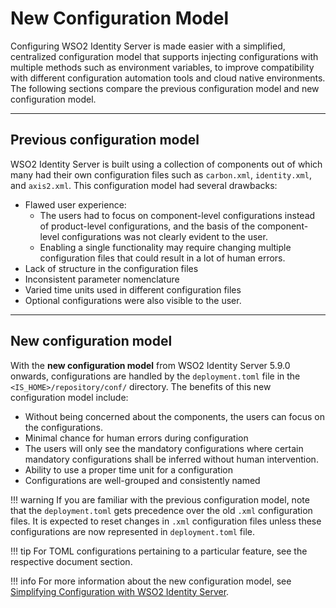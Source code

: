 # New Configuration Model

Configuring WSO2 Identity Server is made easier with a simplified, centralized configuration model that supports injecting configurations with multiple methods such as environment variables, to improve compatibility with different configuration automation tools and cloud native environments. The following sections compare the previous configuration model and new configuration model.

---

## Previous configuration model

WSO2 Identity Server is built using a collection of components out of which many had their own configuration files such as <code>carbon.xml</code>, <code>identity.xml</code>, and <code>axis2.xml</code>. This configuration model had several drawbacks: 

-	Flawed user experience: 
	-	The users had to focus on component-level configurations instead of product-level configurations, and the basis of the component-level configurations was not clearly evident to the user.
	-	Enabling a single functionality may require changing multiple configuration files that could result in a lot of human errors.
-	Lack of structure in the configuration files
-	Inconsistent parameter nomenclature
-	Varied time units used in different configuration files
-	Optional configurations were also visible to the user.

---

## New configuration model

With the **new configuration model** from WSO2 Identity Server 5.9.0 onwards, configurations are handled by the <code>deployment.toml</code> file in the `<IS_HOME>/repository/conf/` directory. The benefits of this new configuration model include:

-	Without being concerned about the components, the users can focus on the configurations.
-	Minimal chance for human errors during configuration 
-	The users will only see the mandatory configurations where certain mandatory configurations shall be inferred without human intervention.
-	Ability to use a proper time unit for a configuration
-	Configurations are well-grouped and consistently named

!!! warning
	If you are familiar with the previous configuration model, note that the `deployment.toml` gets precedence over the old `.xml` configuration files. It is expected to reset changes in `.xml` configuration files unless these configurations are now represented in `deployment.toml` file.
	

!!! tip
	For TOML configurations pertaining to a particular feature, see the respective document section.

!!! info
	For more information about the new configuration model, see [Simplifying Configuration with WSO2 Identity Server](https://wso2.com/blogs/thesource/2019/10/simplifying-configuration-with-WSO2-identity-server).

